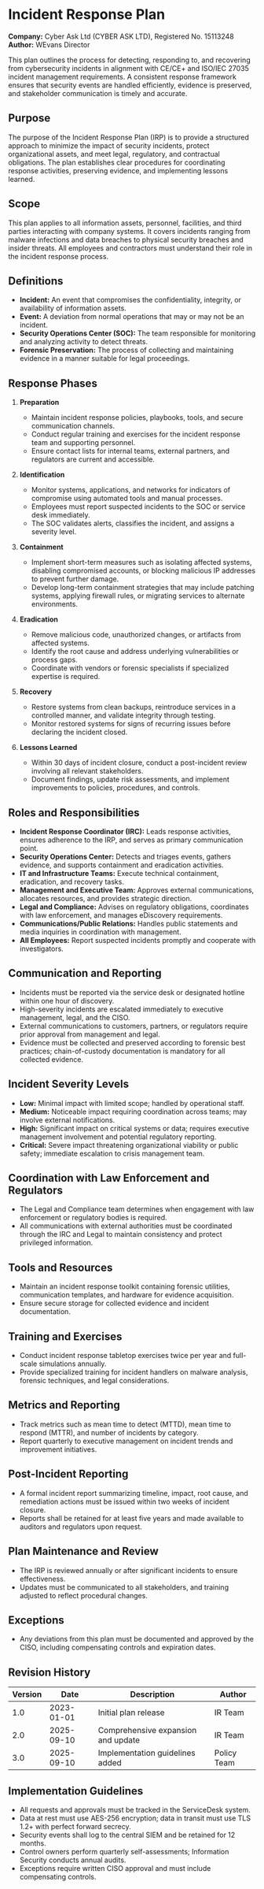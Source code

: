# Incident Response Plan

**Company:** Cyber Ask Ltd (CYBER ASK LTD), Registered No. 15113248  
**Author:** WEvans Director

This plan outlines the process for detecting, responding to, and recovering from cybersecurity incidents in alignment with CE/CE+ and ISO/IEC 27035 incident management requirements. A consistent response framework ensures that security events are handled efficiently, evidence is preserved, and stakeholder communication is timely and accurate.

## Purpose

The purpose of the Incident Response Plan (IRP) is to provide a structured approach to minimize the impact of security incidents, protect organizational assets, and meet legal, regulatory, and contractual obligations. The plan establishes clear procedures for coordinating response activities, preserving evidence, and implementing lessons learned.

## Scope

This plan applies to all information assets, personnel, facilities, and third parties interacting with company systems. It covers incidents ranging from malware infections and data breaches to physical security breaches and insider threats. All employees and contractors must understand their role in the incident response process.

## Definitions

- **Incident:** An event that compromises the confidentiality, integrity, or availability of information assets.
- **Event:** A deviation from normal operations that may or may not be an incident.
- **Security Operations Center (SOC):** The team responsible for monitoring and analyzing activity to detect threats.
- **Forensic Preservation:** The process of collecting and maintaining evidence in a manner suitable for legal proceedings.

## Response Phases

1. **Preparation**
   - Maintain incident response policies, playbooks, tools, and secure communication channels.
   - Conduct regular training and exercises for the incident response team and supporting personnel.
   - Ensure contact lists for internal teams, external partners, and regulators are current and accessible.

2. **Identification**
   - Monitor systems, applications, and networks for indicators of compromise using automated tools and manual processes.
   - Employees must report suspected incidents to the SOC or service desk immediately.
   - The SOC validates alerts, classifies the incident, and assigns a severity level.

3. **Containment**
   - Implement short-term measures such as isolating affected systems, disabling compromised accounts, or blocking malicious IP addresses to prevent further damage.
   - Develop long-term containment strategies that may include patching systems, applying firewall rules, or migrating services to alternate environments.

4. **Eradication**
   - Remove malicious code, unauthorized changes, or artifacts from affected systems.
   - Identify the root cause and address underlying vulnerabilities or process gaps.
   - Coordinate with vendors or forensic specialists if specialized expertise is required.

5. **Recovery**
   - Restore systems from clean backups, reintroduce services in a controlled manner, and validate integrity through testing.
   - Monitor restored systems for signs of recurring issues before declaring the incident closed.

6. **Lessons Learned**
   - Within 30 days of incident closure, conduct a post-incident review involving all relevant stakeholders.
   - Document findings, update risk assessments, and implement improvements to policies, procedures, and controls.

## Roles and Responsibilities

- **Incident Response Coordinator (IRC):** Leads response activities, ensures adherence to the IRP, and serves as primary communication point.
- **Security Operations Center:** Detects and triages events, gathers evidence, and supports containment and eradication activities.
- **IT and Infrastructure Teams:** Execute technical containment, eradication, and recovery tasks.
- **Management and Executive Team:** Approves external communications, allocates resources, and provides strategic direction.
- **Legal and Compliance:** Advises on regulatory obligations, coordinates with law enforcement, and manages eDiscovery requirements.
- **Communications/Public Relations:** Handles public statements and media inquiries in coordination with management.
- **All Employees:** Report suspected incidents promptly and cooperate with investigators.

## Communication and Reporting

- Incidents must be reported via the service desk or designated hotline within one hour of discovery.
- High-severity incidents are escalated immediately to executive management, legal, and the CISO.
- External communications to customers, partners, or regulators require prior approval from management and legal.
- Evidence must be collected and preserved according to forensic best practices; chain-of-custody documentation is mandatory for all collected evidence.

## Incident Severity Levels

- **Low:** Minimal impact with limited scope; handled by operational staff.
- **Medium:** Noticeable impact requiring coordination across teams; may involve external notifications.
- **High:** Significant impact on critical systems or data; requires executive management involvement and potential regulatory reporting.
- **Critical:** Severe impact threatening organizational viability or public safety; immediate escalation to crisis management team.

## Coordination with Law Enforcement and Regulators

- The Legal and Compliance team determines when engagement with law enforcement or regulatory bodies is required.
- All communications with external authorities must be coordinated through the IRC and Legal to maintain consistency and protect privileged information.

## Tools and Resources

- Maintain an incident response toolkit containing forensic utilities, communication templates, and hardware for evidence acquisition.
- Ensure secure storage for collected evidence and incident documentation.

## Training and Exercises

- Conduct incident response tabletop exercises twice per year and full-scale simulations annually.
- Provide specialized training for incident handlers on malware analysis, forensic techniques, and legal considerations.

## Metrics and Reporting

- Track metrics such as mean time to detect (MTTD), mean time to respond (MTTR), and number of incidents by category.
- Report quarterly to executive management on incident trends and improvement initiatives.

## Post-Incident Reporting

- A formal incident report summarizing timeline, impact, root cause, and remediation actions must be issued within two weeks of incident closure.
- Reports shall be retained for at least five years and made available to auditors and regulators upon request.

## Plan Maintenance and Review

- The IRP is reviewed annually or after significant incidents to ensure effectiveness.
- Updates must be communicated to all stakeholders, and training adjusted to reflect procedural changes.

## Exceptions

- Any deviations from this plan must be documented and approved by the CISO, including compensating controls and expiration dates.

## Revision History

| Version | Date       | Description                        | Author  |
| ------- | ---------- | ---------------------------------- | ------- |
| 1.0     | 2023-01-01 | Initial plan release               | IR Team |
| 2.0     | 2025-09-10 | Comprehensive expansion and update | IR Team |
| 3.0     | 2025-09-10 | Implementation guidelines added | Policy Team |

## Implementation Guidelines
- All requests and approvals must be tracked in the ServiceDesk system.
- Data at rest must use AES-256 encryption; data in transit must use TLS 1.2+ with perfect forward secrecy.
- Security events shall log to the central SIEM and be retained for 12 months.
- Control owners perform quarterly self-assessments; Information Security conducts annual audits.
- Exceptions require written CISO approval and must include compensating controls.

